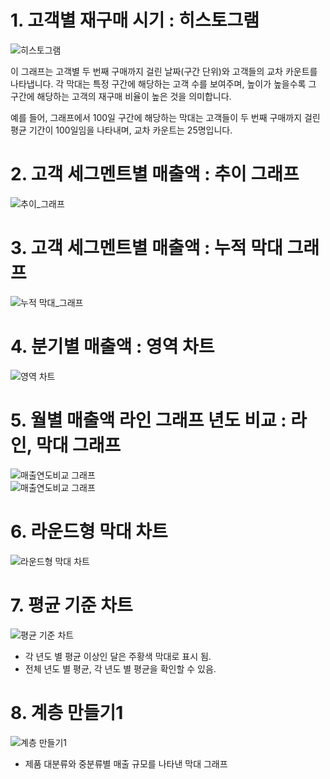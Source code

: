 # 1. 고객별 재구매 시기 : 히스토그램
![히스토그램](image/히스토그램.png)

이 그래프는 고객별 두 번째 구매까지 걸린 날짜(구간 단위)와 고객들의 교차 카운트를 나타냅니다. 각 막대는 특정 구간에 해당하는 고객 수를 보여주며, 높이가 높을수록 그 구간에 해당하는 고객의 재구매 비율이 높은 것을 의미합니다.    

예를 들어, 그래프에서 100일 구간에 해당하는 막대는 고객들이 두 번째 구매까지 걸린 평균 기간이 100일임을 나타내며, 교차 카운트는 25명입니다.

# 2. 고객 세그멘트별 매출액 : 추이 그래프
![추이_그래프](image/연간_매출액_추이.png)  

# 3. 고객 세그멘트별 매출액 : 누적 막대 그래프
![누적 막대_그래프](image/고객_세그멘트별_매출액(누적막대그래프).png)  

# 4. 분기별 매출액 : 영역 차트
![영역 차트](image/분기별_매출액(영역차트).png)   

# 5. 월별 매출액 라인 그래프 년도 비교 : 라인, 막대 그래프
![매출연도비교 그래프](image/년도별매출비교(라인).png)   
![매출연도비교 그래프](image/년도별매출비교(막대).png)     

# 6. 라운드형 막대 차트
![라운드형 막대 차트](image/라운드형막대차트.png)    

# 7. 평균 기준 차트
![평균 기준 차트](image/평균기준차트.png)    
- 각 년도 별 평균 이상인 달은 주황색 막대로 표시 됨.   
- 전체 년도 별 평균, 각 년도 별 평균을 확인할 수 있음.       

# 8. 계층 만들기1
![계층 만들기1](image/계층만들기1.png)       
- 제품 대분류와 중분류별 매출 규모를 나타낸 막대 그래프     




